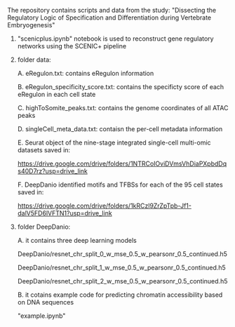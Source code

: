 The repository contains scripts and data from the study: "Dissecting the Regulatory Logic of Specification and Differentiation during Vertebrate Embryogenesis"

1. "scenicplus.ipynb" notebook is used to reconstruct gene regulatory networks using the SCENIC+ pipeline
   
2. folder data:

   A. eRegulon.txt: contains eRegulon information
   
   B. eRegulon_specificity_score.txt: contains the specificty score of each eRegulon in each cell state
   
   C. highToSomite_peaks.txt: contains the genome coordinates of all ATAC peaks
   
   D. singleCell_meta_data.txt: contaisn the per-cell metadata information
   
   E. Seurat object of the nine-stage integrated single-cell multi-omic datasets saved in:
   
      https://drive.google.com/drive/folders/1NTRCoIOviDVmsVhDiaPXpbdDqs40D7rz?usp=drive_link
   
   F. DeepDanio identified motifs and TFBSs for each of the 95 cell states saved in:
   
      https://drive.google.com/drive/folders/1kRCzl9ZrZpTpb-Jf1-dalV5FD6lVFTN1?usp=drive_link 

3. folder DeepDanio:

    A. it contains three deep learning models
   
     DeepDanio/resnet_chr_split_0_w_mse_0.5_w_pearsonr_0.5_continued.h5
   
     DeepDanio/resnet_chr_split_1_w_mse_0.5_w_pearsonr_0.5_continued.h5
   
     DeepDanio/resnet_chr_split_2_w_mse_0.5_w_pearsonr_0.5_continued.h5
   
   B. it cotains example code for predicting chromatin accessibility based on DNA sequences
  
     "example.ipynb"
   
